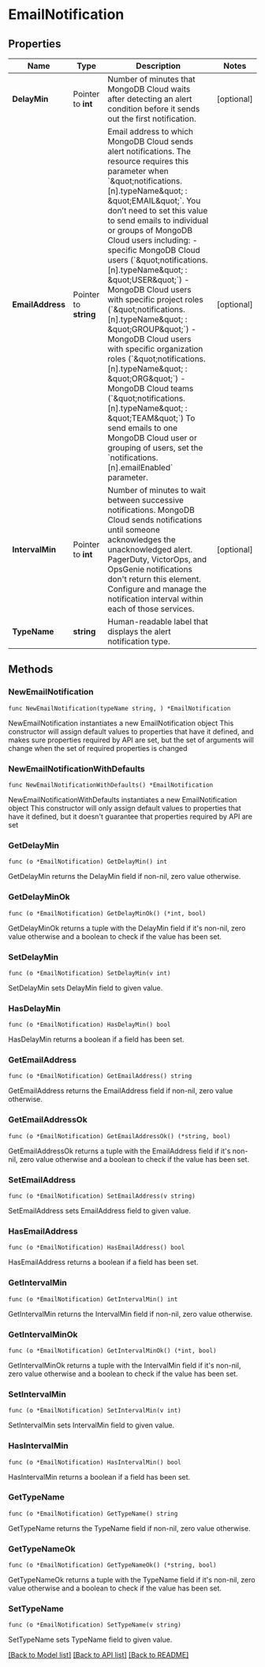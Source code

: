 # EmailNotification

## Properties

Name | Type | Description | Notes
------------ | ------------- | ------------- | -------------
**DelayMin** | Pointer to **int** | Number of minutes that MongoDB Cloud waits after detecting an alert condition before it sends out the first notification. | [optional] 
**EmailAddress** | Pointer to **string** | Email address to which MongoDB Cloud sends alert notifications. The resource requires this parameter when &#x60;\&quot;notifications.[n].typeName\&quot; : \&quot;EMAIL\&quot;&#x60;. You don’t need to set this value to send emails to individual or groups of MongoDB Cloud users including:  - specific MongoDB Cloud users (&#x60;\&quot;notifications.[n].typeName\&quot; : \&quot;USER\&quot;&#x60;) - MongoDB Cloud users with specific project roles (&#x60;\&quot;notifications.[n].typeName\&quot; : \&quot;GROUP\&quot;&#x60;) - MongoDB Cloud users with specific organization roles (&#x60;\&quot;notifications.[n].typeName\&quot; : \&quot;ORG\&quot;&#x60;) - MongoDB Cloud teams (&#x60;\&quot;notifications.[n].typeName\&quot; : \&quot;TEAM\&quot;&#x60;)  To send emails to one MongoDB Cloud user or grouping of users, set the &#x60;notifications.[n].emailEnabled&#x60; parameter. | [optional] 
**IntervalMin** | Pointer to **int** | Number of minutes to wait between successive notifications. MongoDB Cloud sends notifications until someone acknowledges the unacknowledged alert.  PagerDuty, VictorOps, and OpsGenie notifications don&#39;t return this element. Configure and manage the notification interval within each of those services. | [optional] 
**TypeName** | **string** | Human-readable label that displays the alert notification type. | 

## Methods

### NewEmailNotification

`func NewEmailNotification(typeName string, ) *EmailNotification`

NewEmailNotification instantiates a new EmailNotification object
This constructor will assign default values to properties that have it defined,
and makes sure properties required by API are set, but the set of arguments
will change when the set of required properties is changed

### NewEmailNotificationWithDefaults

`func NewEmailNotificationWithDefaults() *EmailNotification`

NewEmailNotificationWithDefaults instantiates a new EmailNotification object
This constructor will only assign default values to properties that have it defined,
but it doesn't guarantee that properties required by API are set

### GetDelayMin

`func (o *EmailNotification) GetDelayMin() int`

GetDelayMin returns the DelayMin field if non-nil, zero value otherwise.

### GetDelayMinOk

`func (o *EmailNotification) GetDelayMinOk() (*int, bool)`

GetDelayMinOk returns a tuple with the DelayMin field if it's non-nil, zero value otherwise
and a boolean to check if the value has been set.

### SetDelayMin

`func (o *EmailNotification) SetDelayMin(v int)`

SetDelayMin sets DelayMin field to given value.

### HasDelayMin

`func (o *EmailNotification) HasDelayMin() bool`

HasDelayMin returns a boolean if a field has been set.

### GetEmailAddress

`func (o *EmailNotification) GetEmailAddress() string`

GetEmailAddress returns the EmailAddress field if non-nil, zero value otherwise.

### GetEmailAddressOk

`func (o *EmailNotification) GetEmailAddressOk() (*string, bool)`

GetEmailAddressOk returns a tuple with the EmailAddress field if it's non-nil, zero value otherwise
and a boolean to check if the value has been set.

### SetEmailAddress

`func (o *EmailNotification) SetEmailAddress(v string)`

SetEmailAddress sets EmailAddress field to given value.

### HasEmailAddress

`func (o *EmailNotification) HasEmailAddress() bool`

HasEmailAddress returns a boolean if a field has been set.

### GetIntervalMin

`func (o *EmailNotification) GetIntervalMin() int`

GetIntervalMin returns the IntervalMin field if non-nil, zero value otherwise.

### GetIntervalMinOk

`func (o *EmailNotification) GetIntervalMinOk() (*int, bool)`

GetIntervalMinOk returns a tuple with the IntervalMin field if it's non-nil, zero value otherwise
and a boolean to check if the value has been set.

### SetIntervalMin

`func (o *EmailNotification) SetIntervalMin(v int)`

SetIntervalMin sets IntervalMin field to given value.

### HasIntervalMin

`func (o *EmailNotification) HasIntervalMin() bool`

HasIntervalMin returns a boolean if a field has been set.

### GetTypeName

`func (o *EmailNotification) GetTypeName() string`

GetTypeName returns the TypeName field if non-nil, zero value otherwise.

### GetTypeNameOk

`func (o *EmailNotification) GetTypeNameOk() (*string, bool)`

GetTypeNameOk returns a tuple with the TypeName field if it's non-nil, zero value otherwise
and a boolean to check if the value has been set.

### SetTypeName

`func (o *EmailNotification) SetTypeName(v string)`

SetTypeName sets TypeName field to given value.



[[Back to Model list]](../README.md#documentation-for-models) [[Back to API list]](../README.md#documentation-for-api-endpoints) [[Back to README]](../README.md)


